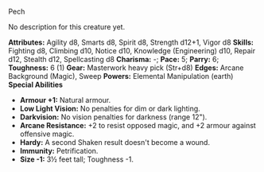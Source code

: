 Pech

No description for this creature yet.

**Attributes:** Agility d8, Smarts d8, Spirit d8, Strength d12+1, Vigor
d8
**Skills:** Fighting d8, Climbing d10, Notice d10, Knowledge
(Engineering) d10, Repair d12, Stealth d12, Spellcasting d8
**Charisma:** -; **Pace:** 5; **Parry:** 6; **Toughness:** 6 (1)
**Gear:** Masterwork heavy pick (Str+d8)
**Edges:** Arcane Background (Magic), Sweep
**Powers:** Elemental Manipulation (earth)
**Special Abilities**
- **Armour +1:** Natural armour.
- **Low Light Vision:** No penalties for dim or dark lighting.
- **Darkvision:** No vision penalties for darkness (range 12").
- **Arcane Resistance:** +2 to resist opposed magic, and +2 armour
against offensive magic.
- **Hardy:** A second Shaken result doesn't become a wound.
- **Immunity:** Petrification.
- **Size -1:** 3½ feet tall; Toughness -1.

